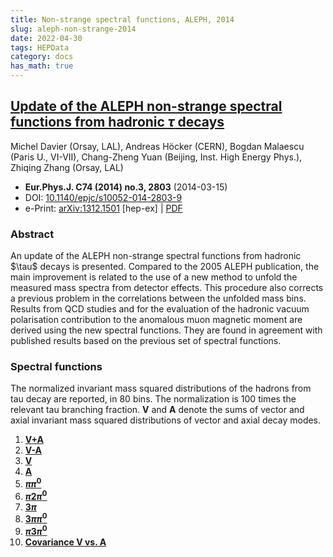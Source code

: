 ```yaml
---
title: Non-strange spectral functions, ALEPH, 2014
slug: aleph-non-strange-2014
date: 2022-04-30
tags: HEPData
category: docs
has_math: true
---
```

<a /><!-- TEASER_END -->

## [Update of the ALEPH non-strange spectral functions from hadronic $\tau$ decays](https://inspirehep.net/record/1267648)

Michel Davier (Orsay, LAL), Andreas Höcker (CERN), Bogdan Malaescu
(Paris U., VI-VII), Chang-Zheng Yuan (Beijing, Inst. High Energy Phys.),
Zhiqing Zhang (Orsay, LAL)

-   **Eur.Phys.J. C74 (2014) no.3, 2803** (2014-03-15)
-   DOI: [10.1140/epjc/s10052-014-2803-9](https://doi.org/10.1140/epjc/s10052-014-2803-9)
-   e-Print: [arXiv:1312.1501](http://arXiv.org/abs/arXiv:1312.1501)
    \[hep-ex\] \| [PDF](http://arXiv.org/pdf/1312.1501.pdf)

### Abstract
An update of the ALEPH non-strange spectral functions from hadronic
\$\\tau\$ decays is presented. Compared to the 2005 ALEPH publication,
the main improvement is related to the use of a new method to unfold the
measured mass spectra from detector effects. This procedure also
corrects a previous problem in the correlations between the unfolded
mass bins. Results from QCD studies and for the evaluation of the
hadronic vacuum polarisation contribution to the anomalous muon magnetic
moment are derived using the new spectral functions. They are found in
agreement with published results based on the previous set of spectral
functions.

### Spectral functions

The normalized invariant mass squared
distributions of the hadrons from tau decay are reported, in 80
bins. The normalization is 100 times the relevant tau branching
fraction. **V** and **A** denote the sums of vector and axial
invariant mass squared distributions of vector and axial decay modes.

1.  [**V+A**](specfun13/aleph13_vplusa.f)
2.  [**V-A**](specfun13/aleph13_vminusa.f)
3.  [**V**](specfun13/aleph13_v.f)
4.  [**A**](specfun13/aleph13_a.f)
5.  [**$\pi\pi^0$**](specfun13/aleph13_pipi0.f)
6.  [**$\pi2\pi^0$**](specfun13/aleph13_pi2pi0.f)
7.  [**$3\pi$**](specfun13/aleph13_3pi.f)
8.  [**$3\pi\pi^0$**](specfun13/aleph13_3pipi0.f)
9.  [**$\pi3\pi^0$**](specfun13/aleph13_pi3pi0.f)
10. [**Covariance V vs. A**](specfun13/aleph13_v_a.f)
